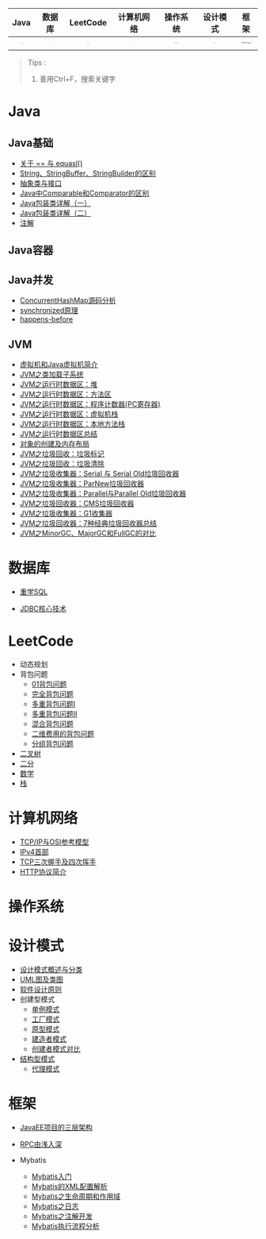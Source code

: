 |                             Java                             |                            数据库                            |                           LeetCode                           |                          计算机网络                          |                           操作系统                           |                           设计模式                           |                             框架                             |
| :----------------------------------------------------------: | :----------------------------------------------------------: | :----------------------------------------------------------: | :----------------------------------------------------------: | :----------------------------------------------------------: | :----------------------------------------------------------: | :----------------------------------------------------------: |
| [<img src="https://i.im5i.com/2021/05/02/wauQd.jpg" alt="wauQd.jpg" border="0" style="zoom:5%;" />](#Java) | [​<img src="https://i.im5i.com/2021/05/02/wa5y4.jpg" alt="wa5y4.jpg" border="0" style="zoom:4%;" />​](#数据库) | [<img src="https://i.im5i.com/2021/05/02/waHYW.jpg" alt="waHYW.jpg" border="0" style="zoom:5%;" />](#LeetCode) | [<img src="https://i.im5i.com/2021/05/02/waj7G.jpg" alt="waj7G.jpg" border="0" style="zoom:4%;" />](#计算机网络) | [<img src="https://i.im5i.com/2021/05/02/waWPz.png" alt="waWPz.png" border="0" style="zoom:7%;" />](#操作系统) | [<img src="https://i.im5i.com/2021/05/02/waXT5.jpg" alt="waXT5.jpg" border="0" style="zoom:5%;" />](#设计模式) | [<img src="https://i.im5i.com/2021/05/24/C2z7t.png" alt="C2z7t.png" border="0" style="zoom:20%;" />](#框架) |



> Tips : 
>
> 1. 善用Ctrl+F，搜索关键字



# Java

## Java基础

- [关于 == 与 equasl()](Java基础/关于==与equasl().md)
- [String、StringBuffer、StringBuilder的区别](Java基础/String、StringBuffer、StringBuilder的区别.md)
- [抽象类与接口](Java基础/抽象类与接口.md)
- [Java中Comparable和Comparator的区别](Java基础/Java中Comparable和Comparator的区别.md)
- [Java包装类详解（一）](Java基础/Java包装类详解（一）.md)
- [Java包装类详解（二）](Java基础/Java包装类详解（二）.md)
- [注解](Java基础/注解.md)

## Java容器



## Java并发

- [ConcurrentHashMap源码分析](Java并发/ConcurrentHashMap源码分析.md)
- [synchronized原理](Java并发/synchronized原理.md)
- [happens-before](Java并发/happens-before.md)

## JVM

- [虚拟机和Java虚拟机简介](JVM/虚拟机和Java虚拟机简介.md)
- [JVM之类加载子系统](JVM/JVM之类加载子系统.md)
- [JVM之运行时数据区：堆](JVM/JVM之运行时数据区：堆.md)
- [JVM之运行时数据区：方法区](JVM/JVM之运行时数据区：方法区.md)
- [JVM之运行时数据区：程序计数器(PC寄存器)](JVM/JVM之运行时数据区：程序计数器(PC寄存器).md)
- [JVM之运行时数据区：虚拟机栈](JVM/JVM之运行时数据区：虚拟机栈.md)
- [JVM之运行时数据区：本地方法栈](JVM/JVM之运行时数据区：本地方法栈)
- [JVM之运行时数据区总结](JVM/JVM之运行时数据区总结.md)
- [对象的创建及内存布局](JVM/对象的创建及内存布局.md)
- [JVM之垃圾回收：垃圾标记](JVM/JVM之垃圾回收：垃圾标记.md)
- [JVM之垃圾回收：垃圾清除](JVM/JVM之垃圾回收：垃圾清除.md)
- [JVM之垃圾收集器：Serial 与 Serial Old垃圾回收器](JVM/JVM之垃圾收集器：Serial与SerialOld.md)
- [JVM之垃圾收集器：ParNew垃圾回收器](JVM/JVM之垃圾收集器：ParNew垃圾回收器.md)
- [JVM之垃圾收集器：Parallel与Parallel Old垃圾回收器](JVM/JVM之垃圾收集器：Parallel与ParallelOld.md)
- [JVM之垃圾回收器：CMS垃圾回收器](JVM/JVM之垃圾回收器：CMS垃圾回收器.md)
- [JVM之垃圾收集器：G1收集器](JVM/JVM之垃圾收集器：G1收集器.md)
- [JVM之垃圾回收器：7种经典垃圾回收器总结](JVM/JVM之垃圾回收器：7种经典垃圾回收器总结.md)
- [JVM之MinorGC、MajorGC和FullGC的对比](JVM/JVM之MinorGC、MajorGC和FullGC的对比.md)



# 数据库

- [重学SQL](数据库/重学SQL.md)

- [JDBC核心技术](数据库/JDBC核心技术.md)

# LeetCode

- 动态规划
- 背包问题
  - [01背包问题](LeetCode/动态规划/01背包问题.md)
  - [完全背包问题](LeetCode/动态规划/完全背包问题.md)
  - [多重背包问题I](LeetCode/动态规划/多重背包问题I.md)
  - [多重背包问题II](LeetCode/动态规划/多重背包问题II.md)
  - [混合背包问题](LeetCode/动态规划/混合背包问题.md)
  - [二维费用的背包问题](LeetCode/动态规划/二维费用的背包问题)
  - [分组背包问题](LeetCode/动态规划/分组背包问题.md)
- [二叉树](LeetCode/二叉树.md)
- [二分](LeetCode/二分.md)
- [数学](LeetCode/数学.md)
- [栈](LeetCode/栈.md)

# 计算机网络

- [TCP/IP与OSI参考模型](计算机网络/TCP-IP与OSI参考模型.md)
- [IPv4首部](计算机网络/IPv4首部)
- [TCP三次握手及四次挥手](计算机网络/TCP三次握手及四次挥手.md)
- [HTTP协议简介](计算机网络/HTTP协议简介.md)

# 操作系统



# 设计模式

- [设计模式概述与分类](设计模式/设计模式概述与分类.md)
- [UML图及类图](设计模式/UML图及类图.md)
- [软件设计原则](设计模式/软件设计原则.md)
- 创建型模式
  - [单例模式](设计模式/单例模式.md)
  - [工厂模式](设计模式/工厂模式.md)
  - [原型模式](设计模式/原型模式.md)
  - [建造者模式](设计模式/建造者模式.md)
  - [创建者模式对比](设计模式/创建者模式对比.md)
- [结构型模式](设计模式/结构型模式.md)
  - [代理模式](设计模式/代理模式.md)

#  框架

- [JavaEE项目的三层架构](框架/JavaEE项目的三层架构.md)

- [RPC由浅入深](框架/RPC由浅入深.md)
- Mybatis
  - [Mybatis入门](框架/Mybatis/Mybatis入门.md)
  - [Mybatis的XML配置解析](框架/Mybatis/Mybatis的XML配置解析.md)
  - [Mybatis之生命周期和作用域](框架/Mybatis/Mybatis之生命周期和作用域.md)
  - [Mybatis之日志](框架/Mybatis/Mybatis之日志.md)
  - [Mybatis之注解开发](框架/Mybatis/Mybatis之注解开发.md)
  - [Mybatis执行流程分析](框架/Mybatis/Mybatis执行流程分析.md)





























